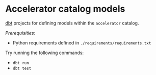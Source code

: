 # Accelerator catalog models

[dbt](https://docs.getdbt.com/) projects for defining models within the `accelerator` catalog.

_Prerequisities_:

- Python requirements defined in `./requirements/requirements.txt`

Try running the following commands:

- `dbt run`
- `dbt test`
